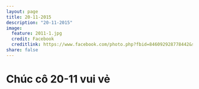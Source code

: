 ```yaml
---
layout: page
title: 20-11-2015
description: "20-11-2015"
image:
  feature: 2011-1.jpg
  credit: Facebook
  creditlink: https://www.facebook.com/photo.php?fbid=846092928778442&set=t.100000087824365&type=3&theater
share: false
---
```


# Chúc cô 20-11 vui vẻ #